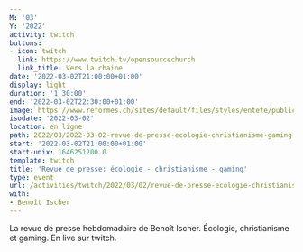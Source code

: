 ```yaml
---
M: '03'
Y: '2022'
activity: twitch
buttons:
- icon: twitch
  link: https://www.twitch.tv/opensourcechurch
  link_title: Vers la chaine
date: '2022-03-02T21:00:00+01:00'
display: light
duration: '1:30:00'
end: '2022-03-02T22:30:00+01:00'
image: https://www.reformes.ch/sites/default/files/styles/entete/public/data/images/comm/257/Beno%C3%AEt%20Ischer.jpg
isodate: '2022-03-02'
location: en ligne
path: 2022/03/2022-03-02-revue-de-presse-ecologie-christianisme-gaming.md
start: '2022-03-02T21:00:00+01:00'
start-unix: 1646251200.0
template: twitch
title: 'Revue de presse: écologie - christianisme - gaming'
type: event
url: /activities/twitch/2022/03/02/revue-de-presse-ecologie-christianisme-gaming
with:
- Benoît Ischer
---
```

La revue de presse hebdomadaire de Benoît Ischer. Écologie, christianisme et gaming. En live sur twitch.